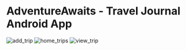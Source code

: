 # AdventureAwaits - Travel Journal Android App
![add_trip](https://github.com/mirunagorea/AdventureAwaits/assets/79169689/43fcd3f0-c4d7-464a-829e-56b587cdd701)
![home_trips](https://github.com/mirunagorea/AdventureAwaits/assets/79169689/feac880a-703d-434c-96e7-2ee79a3ddf03)
![view_trip](https://github.com/mirunagorea/AdventureAwaits/assets/79169689/636c0ad9-d6cc-429b-98e5-1d57303d2d34)
